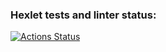 ### Hexlet tests and linter status:
[![Actions Status](https://github.com/mkh1n/java-project-71/actions/workflows/hexlet-check.yml/badge.svg)](https://github.com/mkh1n/java-project-71/actions)